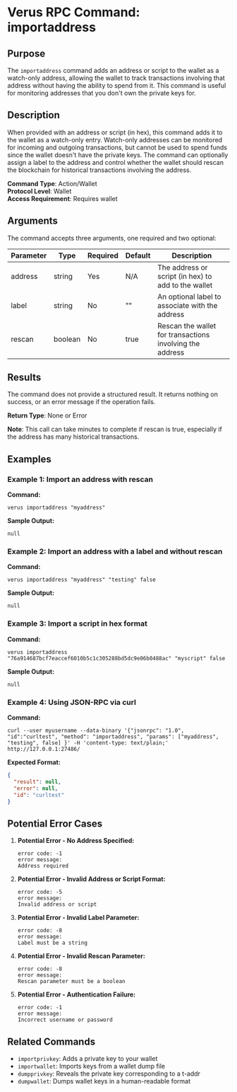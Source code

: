 # Verus RPC Command: importaddress

## Purpose
The `importaddress` command adds an address or script to the wallet as a watch-only address, allowing the wallet to track transactions involving that address without having the ability to spend from it. This command is useful for monitoring addresses that you don't own the private keys for.

## Description
When provided with an address or script (in hex), this command adds it to the wallet as a watch-only entry. Watch-only addresses can be monitored for incoming and outgoing transactions, but cannot be used to spend funds since the wallet doesn't have the private keys. The command can optionally assign a label to the address and control whether the wallet should rescan the blockchain for historical transactions involving the address.

**Command Type**: Action/Wallet  
**Protocol Level**: Wallet  
**Access Requirement**: Requires wallet

## Arguments
The command accepts three arguments, one required and two optional:

| Parameter | Type | Required | Default | Description |
|-----------|------|----------|---------|-------------|
| address | string | Yes | N/A | The address or script (in hex) to add to the wallet |
| label | string | No | "" | An optional label to associate with the address |
| rescan | boolean | No | true | Rescan the wallet for transactions involving the address |

## Results
The command does not provide a structured result. It returns nothing on success, or an error message if the operation fails.

**Return Type**: None or Error

**Note**: This call can take minutes to complete if rescan is true, especially if the address has many historical transactions.

## Examples

### Example 1: Import an address with rescan

**Command:**
```
verus importaddress "myaddress"
```

**Sample Output:**
```
null
```

### Example 2: Import an address with a label and without rescan

**Command:**
```
verus importaddress "myaddress" "testing" false
```

**Sample Output:**
```
null
```

### Example 3: Import a script in hex format

**Command:**
```
verus importaddress "76a914687bcf7eaccef6010b5c1c305288bd5dc9e06b0488ac" "myscript" false
```

**Sample Output:**
```
null
```

### Example 4: Using JSON-RPC via curl

**Command:**
```
curl --user myusername --data-binary '{"jsonrpc": "1.0", "id":"curltest", "method": "importaddress", "params": ["myaddress", "testing", false] }' -H 'content-type: text/plain;' http://127.0.0.1:27486/
```

**Expected Format:**
```json
{
  "result": null,
  "error": null,
  "id": "curltest"
}
```

## Potential Error Cases

1. **Potential Error - No Address Specified:**
   ```
   error code: -1
   error message:
   Address required
   ```

2. **Potential Error - Invalid Address or Script Format:**
   ```
   error code: -5
   error message:
   Invalid address or script
   ```

3. **Potential Error - Invalid Label Parameter:**
   ```
   error code: -8
   error message:
   Label must be a string
   ```

4. **Potential Error - Invalid Rescan Parameter:**
   ```
   error code: -8
   error message:
   Rescan parameter must be a boolean
   ```

5. **Potential Error - Authentication Failure:**
   ```
   error code: -1
   error message:
   Incorrect username or password
   ```

## Related Commands
- `importprivkey`: Adds a private key to your wallet
- `importwallet`: Imports keys from a wallet dump file
- `dumpprivkey`: Reveals the private key corresponding to a t-addr
- `dumpwallet`: Dumps wallet keys in a human-readable format
